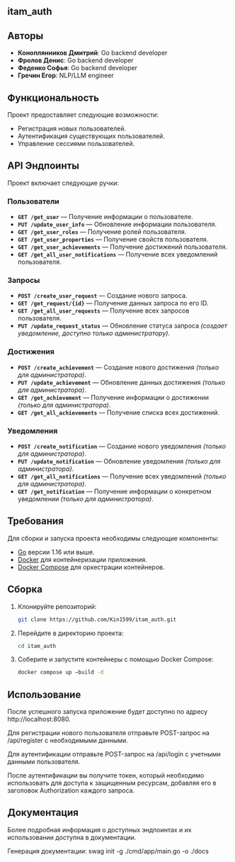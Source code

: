 ## itam_auth

## Авторы

- **Коноплянников Дмитрий**: Go backend developer
- **Фролов Денис**: Go backend developer
- **Феденко Софья**: Go backend developer
- **Гречин Егор**: NLP/LLM engineer

## Функциональность

Проект предоставляет следующие возможности:

- Регистрация новых пользователей.
- Аутентификация существующих пользователей.
- Управление сессиями пользователей.

## API Эндпоинты

Проект включает следующие ручки:

### Пользователи

- **`GET /get_user`** — Получение информации о пользователе.
- **`PUT /update_user_info`** — Обновление информации пользователя.
- **`GET /get_user_roles`** — Получение ролей пользователя.
- **`GET /get_user_properties`** — Получение свойств пользователя.
- **`GET /get_user_achievements`** — Получение достижений пользователя.
- **`GET /get_all_user_notifications`** — Получение всех уведомлений пользователя.

### Запросы

- **`POST /create_user_request`** — Создание нового запроса.
- **`GET /get_request/{id}`** — Получение данных запроса по его ID.
- **`GET /get_all_user_requests`** — Получение всех запросов пользователя.
- **`PUT /update_request_status`** — Обновление статуса запроса *(создает уведомление, доступно только администратору)*.

### Достижения

- **`POST /create_achievement`** — Создание нового достижения *(только для администратора)*.
- **`PUT /update_achievement`** — Обновление данных достижения *(только для администратора)*.
- **`GET /get_achievement`** — Получение информации о достижении *(только для администратора)*.
- **`GET /get_all_achievements`** — Получение списка всех достижений.

### Уведомления

- **`POST /create_notification`** — Создание нового уведомления *(только для администратора)*.
- **`PUT /update_notification`** — Обновление уведомления *(только для администратора)*.
- **`GET /get_all_notifications`** — Получение всех уведомлений *(только для администратора)*.
- **`GET /get_notification`** — Получение информации о конкретном уведомлении *(только для администратора)*.

## Требования

Для сборки и запуска проекта необходимы следующие компоненты:

- [Go](https://golang.org/) версии 1.16 или выше.
- [Docker](https://www.docker.com/) для контейнеризации приложения.
- [Docker Compose](https://docs.docker.com/compose/) для оркестрации контейнеров.

## Сборка

1. Клонируйте репозиторий:

   ```bash
   git clone https://github.com/Kin1599/itam_auth.git

   ```
2. Перейдите в директорию проекта:

   ```bash
   cd itam_auth
   ```
3. Соберите и запустите контейнеры с помощью Docker Compose:

   ```bash
   docker compose up —build -d

   ```

## Использование

После успешного запуска приложение будет доступно по адресу http://localhost:8080.

Для регистрации нового пользователя отправьте POST-запрос на /api/register с необходимыми данными.

Для аутентификации отправьте POST-запрос на /api/login с учетными данными пользователя.

После аутентификации вы получите токен, который необходимо использовать для доступа к защищенным ресурсам, добавляя его в заголовок Authorization каждого запроса.

## Документация

Более подробная информация о доступных эндпоинтах и их использовании доступна в документации.

Генерация документации: swag init -g ./cmd/app/main.go -o ./docs
